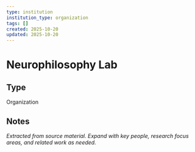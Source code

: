 ```yaml
---
type: institution
institution_type: organization
tags: []
created: 2025-10-20
updated: 2025-10-20
---
```


# Neurophilosophy Lab

## Type

Organization

## Notes

*Extracted from source material. Expand with key people, research focus areas, and related work as needed.*
